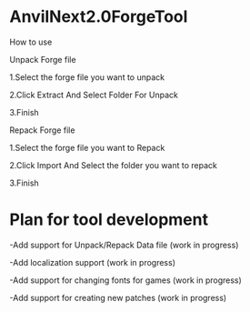 # AnvilNext2.0ForgeTool
How to use

Unpack Forge file

1.Select the forge file you want to unpack

2.Click Extract And Select Folder For Unpack

3.Finish

Repack Forge file

1.Select the forge file you want to Repack

2.Click Import And Select the folder you want to repack

3.Finish

# Plan for tool development
-Add support for Unpack/Repack Data file (work in progress)

-Add localization support (work in progress)

-Add support for changing fonts for games (work in progress)

-Add support for creating new patches (work in progress)
